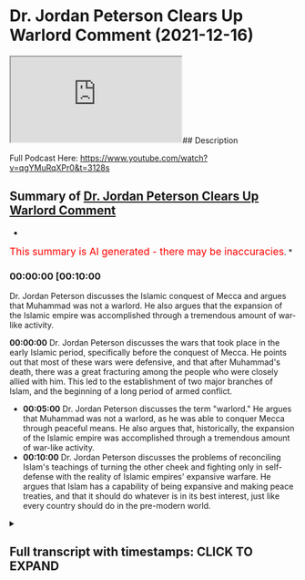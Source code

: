 # Dr. Jordan Peterson Clears Up Warlord Comment (2021-12-16)

<iframe loading='lazy' allow='autoplay' src='https://www.youtube.com/embed/v0qZCupZ2SU'></iframe>## Description

Full Podcast Here: <https://www.youtube.com/watch?v=qgYMuRqXPr0&t=3128s>

## Summary of [Dr. Jordan Peterson Clears Up Warlord Comment](https://www.youtube.com/watch?v=v0qZCupZ2SU)

*

<span style="color:red; font-size:125%">This summary is AI generated - there may be inaccuracies</span>. [](/)*

### <a onclick="modifyYTiframeseektime('600')">00:00:00 [00:10:00</a>

 Dr. Jordan Peterson discusses the Islamic conquest of Mecca and argues that Muhammad was not a warlord. He also argues that the expansion of the Islamic empire was accomplished through a tremendous amount of war-like activity.

**<a onclick="modifyYTiframeseektime('0')">00:00:00</a>** Dr. Jordan Peterson discusses the wars that took place in the early Islamic period, specifically before the conquest of Mecca. He points out that most of these wars were defensive, and that after Muhammad's death, there was a great fracturing among the people who were closely allied with him. This led to the establishment of two major branches of Islam, and the beginning of a long period of armed conflict.

* **<a onclick="modifyYTiframeseektime('300')">00:05:00</a>**  Dr. Jordan Peterson discusses the term "warlord." He argues that Muhammad was not a warlord, as he was able to conquer Mecca through peaceful means. He also argues that, historically, the expansion of the Islamic empire was accomplished through a tremendous amount of war-like activity.
* **<a onclick="modifyYTiframeseektime('600')">00:10:00</a>** Dr. Jordan Peterson discusses the problems of reconciling Islam's teachings of turning the other cheek and fighting only in self-defense with the reality of Islamic empires' expansive warfare. He argues that Islam has a capability of being expansive and making peace treaties, and that it should do whatever is in its best interest, just like every country should do in the pre-modern world.

<details><summary><h2>Full transcript with timestamps: CLICK TO EXPAND</h2></summary>

<a onclick="modifyYTiframeseektime('0)')">0:00:00 uh there was a time of persecution and</a>
<a onclick="modifyYTiframeseektime('2)')">0:00:02 then after that</a>
<a onclick="modifyYTiframeseektime('3)')">0:00:03 um</a>
<a onclick="modifyYTiframeseektime('4)')">0:00:04 he went he went to different places he</a>
<a onclick="modifyYTiframeseektime('6)')">0:00:06 went to tariff</a>
<a onclick="modifyYTiframeseektime('7)')">0:00:07 which is a place outside of mecca he</a>
<a onclick="modifyYTiframeseektime('9)')">0:00:09 went to el salvador two clans two tribes</a>
<a onclick="modifyYTiframeseektime('13)')">0:00:13 and what it was is that he was he was</a>
<a onclick="modifyYTiframeseektime('15)')">0:00:15 trying to get support for his project or</a>
<a onclick="modifyYTiframeseektime('18)')">0:00:18 the monotheistic project because he was</a>
<a onclick="modifyYTiframeseektime('20)')">0:00:20 being boycotted et cetera he eventually</a>
<a onclick="modifyYTiframeseektime('22)')">0:00:22 got it from us</a>
<a onclick="modifyYTiframeseektime('24)')">0:00:24 these two tribes because they actually</a>
<a onclick="modifyYTiframeseektime('25)')">0:00:25 believed in the religion of islam this</a>
<a onclick="modifyYTiframeseektime('27)')">0:00:27 is documented like without a shadow of a</a>
<a onclick="modifyYTiframeseektime('29)')">0:00:29 doubt this is what happened and then is</a>
<a onclick="modifyYTiframeseektime('31)')">0:00:31 this in the medina is this the medina</a>
<a onclick="modifyYTiframeseektime('33)')">0:00:33 period that you're speaking out so this</a>
<a onclick="modifyYTiframeseektime('34)')">0:00:34 is actually technically the meccan</a>
<a onclick="modifyYTiframeseektime('36)')">0:00:36 period</a>
<a onclick="modifyYTiframeseektime('37)')">0:00:37 okay still the meccan period yeah so</a>
<a onclick="modifyYTiframeseektime('39)')">0:00:39 right before medina literally was</a>
<a onclick="modifyYTiframeseektime('40)')">0:00:40 established because medina is the it was</a>
<a onclick="modifyYTiframeseektime('42)')">0:00:42 it was so called after the prophet</a>
<a onclick="modifyYTiframeseektime('44)')">0:00:44 because medina just literally means the</a>
<a onclick="modifyYTiframeseektime('46)')">0:00:46 city in arabic it was called the</a>
<a onclick="modifyYTiframeseektime('48)')">0:00:48 ethereum before and then they changed it</a>
<a onclick="modifyYTiframeseektime('49)')">0:00:49 into madina to nebi like the city of the</a>
<a onclick="modifyYTiframeseektime('51)')">0:00:51 prophet and so that's why it was kind of</a>
<a onclick="modifyYTiframeseektime('53)')">0:00:53 called medina after that</a>
<a onclick="modifyYTiframeseektime('55)')">0:00:55 in that time period so you've got 13</a>
<a onclick="modifyYTiframeseektime('57)')">0:00:57 years of medina</a>
<a onclick="modifyYTiframeseektime('58)')">0:00:58 the vast majority i'm not going to say</a>
<a onclick="modifyYTiframeseektime('60)')">0:01:00 all about the vast majority of wars that</a>
<a onclick="modifyYTiframeseektime('62)')">0:01:02 took place</a>
<a onclick="modifyYTiframeseektime('63)')">0:01:03 and in fact all of the wars that took</a>
<a onclick="modifyYTiframeseektime('64)')">0:01:04 place before the conquest of mecca were</a>
<a onclick="modifyYTiframeseektime('66)')">0:01:06 defensive so the pagan arabs went to</a>
<a onclick="modifyYTiframeseektime('69)')">0:01:09 medina and tried to siege it</a>
<a onclick="modifyYTiframeseektime('74)')">0:01:14 and all of these are names of wars in</a>
<a onclick="modifyYTiframeseektime('76)')">0:01:16 fact there was according to monschola</a>
<a onclick="modifyYTiframeseektime('78)')">0:01:18 there were 19 such wars</a>
<a onclick="modifyYTiframeseektime('80)')">0:01:20 in 10 years so that's almost an average</a>
<a onclick="modifyYTiframeseektime('83)')">0:01:23 of two wars every year and for me i see</a>
<a onclick="modifyYTiframeseektime('86)')">0:01:26 that actually as an evidence for prophet</a>
<a onclick="modifyYTiframeseektime('87)')">0:01:27 because the prophet was actually</a>
<a onclick="modifyYTiframeseektime('88)')">0:01:28 fighting in these wars he wasn't just</a>
<a onclick="modifyYTiframeseektime('90)')">0:01:30 you know throwing people around telling</a>
<a onclick="modifyYTiframeseektime('91)')">0:01:31 him to fight for him he was fighting in</a>
<a onclick="modifyYTiframeseektime('93)')">0:01:33 them and there were defensive wars</a>
<a onclick="modifyYTiframeseektime('95)')">0:01:35 um</a>
<a onclick="modifyYTiframeseektime('96)')">0:01:36 so in that time period what happened was</a>
<a onclick="modifyYTiframeseektime('98)')">0:01:38 i'll give you one okay so okay so let me</a>
<a onclick="modifyYTiframeseektime('100)')">0:01:40 let me interject something there because</a>
<a onclick="modifyYTiframeseektime('102)')">0:01:42 that's</a>
<a onclick="modifyYTiframeseektime('103)')">0:01:43 that's that's very that's a very hard</a>
<a onclick="modifyYTiframeseektime('104)')">0:01:44 thing for me to</a>
<a onclick="modifyYTiframeseektime('106)')">0:01:46 to get straight in my mind yes now</a>
<a onclick="modifyYTiframeseektime('109)')">0:01:49 um</a>
<a onclick="modifyYTiframeseektime('110)')">0:01:50 i would say that and the division in</a>
<a onclick="modifyYTiframeseektime('113)')">0:01:53 islam that occurred almost immediately</a>
<a onclick="modifyYTiframeseektime('115)')">0:01:55 upon muhammad's death and which has not</a>
<a onclick="modifyYTiframeseektime('118)')">0:01:58 been rectified to this day quite the</a>
<a onclick="modifyYTiframeseektime('120)')">0:02:00 contrary that's also you know that's a</a>
<a onclick="modifyYTiframeseektime('122)')">0:02:02 problem for everyone it's a problem for</a>
<a onclick="modifyYTiframeseektime('124)')">0:02:04 muslims it's a problem for christians</a>
<a onclick="modifyYTiframeseektime('125)')">0:02:05 it's a problem for everyone and it's a</a>
<a onclick="modifyYTiframeseektime('127)')">0:02:07 problem that could really get out of</a>
<a onclick="modifyYTiframeseektime('128)')">0:02:08 hand now it's not like i don't know that</a>
<a onclick="modifyYTiframeseektime('130)')">0:02:10 the protestants and the catholics were</a>
<a onclick="modifyYTiframeseektime('131)')">0:02:11 at each other's throats for you know</a>
<a onclick="modifyYTiframeseektime('133)')">0:02:13 hundreds of years so</a>
<a onclick="modifyYTiframeseektime('134)')">0:02:14 but that's that's not the issue at the</a>
<a onclick="modifyYTiframeseektime('137)')">0:02:17 moment so</a>
<a onclick="modifyYTiframeseektime('139)')">0:02:19 now in in islam there's a tremendous</a>
<a onclick="modifyYTiframeseektime('141)')">0:02:21 emphasis on christ's doctrines as well</a>
<a onclick="modifyYTiframeseektime('144)')">0:02:24 and there isn't any evidence that christ</a>
<a onclick="modifyYTiframeseektime('146)')">0:02:26 himself took part in let's say wars</a>
<a onclick="modifyYTiframeseektime('150)')">0:02:30 okay so</a>
<a onclick="modifyYTiframeseektime('151)')">0:02:31 it's hard</a>
<a onclick="modifyYTiframeseektime('152)')">0:02:32 and i mean</a>
<a onclick="modifyYTiframeseektime('153)')">0:02:33 what do you mean okay well if you if you</a>
<a onclick="modifyYTiframeseektime('155)')">0:02:35 analyze christ as an archetype</a>
<a onclick="modifyYTiframeseektime('157)')">0:02:37 when he comes back in his second coming</a>
<a onclick="modifyYTiframeseektime('159)')">0:02:39 he is going to dominate the world</a>
<a onclick="modifyYTiframeseektime('162)')">0:02:42 and one can say well that's not the</a>
<a onclick="modifyYTiframeseektime('163)')">0:02:43 historical christ but when we're when</a>
<a onclick="modifyYTiframeseektime('165)')">0:02:45 we're looking at him in the way</a>
<a onclick="modifyYTiframeseektime('167)')">0:02:47 look that's a reasonable that's a</a>
<a onclick="modifyYTiframeseektime('168)')">0:02:48 reasonable objective</a>
<a onclick="modifyYTiframeseektime('170)')">0:02:50 and i understand that a judge a judge</a>
<a onclick="modifyYTiframeseektime('172)')">0:02:52 has a judge has that that martial</a>
<a onclick="modifyYTiframeseektime('175)')">0:02:55 element and i don't think it's</a>
<a onclick="modifyYTiframeseektime('176)')">0:02:56 reasonable to use the archetypal</a>
<a onclick="modifyYTiframeseektime('178)')">0:02:58 representation as an argument against</a>
<a onclick="modifyYTiframeseektime('180)')">0:03:00 the historical reality and look i'm not</a>
<a onclick="modifyYTiframeseektime('182)')">0:03:02 saying to you that i know that what</a>
<a onclick="modifyYTiframeseektime('185)')">0:03:05 muhammad did was wrong that isn't what</a>
<a onclick="modifyYTiframeseektime('187)')">0:03:07 i'm saying i'm saying that i don't</a>
<a onclick="modifyYTiframeseektime('190)')">0:03:10 understand</a>
<a onclick="modifyYTiframeseektime('191)')">0:03:11 how</a>
<a onclick="modifyYTiframeseektime('192)')">0:03:12 participation in those defense of wars</a>
<a onclick="modifyYTiframeseektime('195)')">0:03:15 let's say but then that was also</a>
<a onclick="modifyYTiframeseektime('196)')">0:03:16 followed by a tremendous explosion of</a>
<a onclick="modifyYTiframeseektime('198)')">0:03:18 islamic expansion right the biggest</a>
<a onclick="modifyYTiframeseektime('200)')">0:03:20 empire the world had ever seen in a very</a>
<a onclick="modifyYTiframeseektime('202)')">0:03:22 short period of time</a>
<a onclick="modifyYTiframeseektime('203)')">0:03:23 right at right at europe's doors</a>
<a onclick="modifyYTiframeseektime('206)')">0:03:26 and so</a>
<a onclick="modifyYTiframeseektime('207)')">0:03:27 and that was also followed by the</a>
<a onclick="modifyYTiframeseektime('209)')">0:03:29 severance of the islamic faith into two</a>
<a onclick="modifyYTiframeseektime('211)')">0:03:31 major categories and and interned</a>
<a onclick="modifyYTiframeseektime('213)')">0:03:33 conflict there and so there's that that</a>
<a onclick="modifyYTiframeseektime('215)')">0:03:35 stream of of</a>
<a onclick="modifyYTiframeseektime('217)')">0:03:37 of armed conflict activity i i think</a>
<a onclick="modifyYTiframeseektime('221)')">0:03:41 that you're</a>
<a onclick="modifyYTiframeseektime('222)')">0:03:42 with respect i i don't think you're</a>
<a onclick="modifyYTiframeseektime('223)')">0:03:43 getting the history fully right here</a>
<a onclick="modifyYTiframeseektime('225)')">0:03:45 because well</a>
<a onclick="modifyYTiframeseektime('226)')">0:03:46 go yep that's fine cool yeah the the the</a>
<a onclick="modifyYTiframeseektime('229)')">0:03:49 the war in germany that the wars between</a>
<a onclick="modifyYTiframeseektime('231)')">0:03:51 shia and sunnah or what would then be</a>
<a onclick="modifyYTiframeseektime('234)')">0:03:54 it's not really between sunnah because</a>
<a onclick="modifyYTiframeseektime('235)')">0:03:55 quite frankly shiism had not been</a>
<a onclick="modifyYTiframeseektime('237)')">0:03:57 established does it but the the the wars</a>
<a onclick="modifyYTiframeseektime('239)')">0:03:59 of the companions how many people died</a>
<a onclick="modifyYTiframeseektime('241)')">0:04:01 in those wars</a>
<a onclick="modifyYTiframeseektime('243)')">0:04:03 do we have any numbers</a>
<a onclick="modifyYTiframeseektime('244)')">0:04:04 for maximum we can say but it's but</a>
<a onclick="modifyYTiframeseektime('247)')">0:04:07 fair look fair enough man and it's not</a>
<a onclick="modifyYTiframeseektime('249)')">0:04:09 like it's not chris it's not like</a>
<a onclick="modifyYTiframeseektime('250)')">0:04:10 christianity hasn't been rife with</a>
<a onclick="modifyYTiframeseektime('252)')">0:04:12 internecine conflict yes</a>
<a onclick="modifyYTiframeseektime('255)')">0:04:15 but but the fact is is that it was</a>
<a onclick="modifyYTiframeseektime('257)')">0:04:17 almost immediately after muhammad's</a>
<a onclick="modifyYTiframeseektime('259)')">0:04:19 death that this fracturing took place</a>
<a onclick="modifyYTiframeseektime('260)')">0:04:20 among the people that were closely</a>
<a onclick="modifyYTiframeseektime('262)')">0:04:22 allied with him and it was a bloody</a>
<a onclick="modifyYTiframeseektime('263)')">0:04:23 fracturing and it isn't obvious that</a>
<a onclick="modifyYTiframeseektime('265)')">0:04:25 it's been wrapped</a>
<a onclick="modifyYTiframeseektime('267)')">0:04:27 how bloody was it well how bloody does</a>
<a onclick="modifyYTiframeseektime('269)')">0:04:29 it have to be you know it doesn't take</a>
<a onclick="modifyYTiframeseektime('270)')">0:04:30 much</a>
<a onclick="modifyYTiframeseektime('271)')">0:04:31 okay</a>
<a onclick="modifyYTiframeseektime('272)')">0:04:32 well let's be honest let's be fair yeah</a>
<a onclick="modifyYTiframeseektime('274)')">0:04:34 yeah</a>
<a onclick="modifyYTiframeseektime('275)')">0:04:35 let's be fair right with with with with</a>
<a onclick="modifyYTiframeseektime('277)')">0:04:37 the wars that took place 30 to 40 years</a>
<a onclick="modifyYTiframeseektime('279)')">0:04:39 and it wasn't immediately after because</a>
<a onclick="modifyYTiframeseektime('280)')">0:04:40 you said that in the video the day he</a>
<a onclick="modifyYTiframeseektime('282)')">0:04:42 died that's wrong he didn't happen the</a>
<a onclick="modifyYTiframeseektime('284)')">0:04:44 day he died it happened 30 to four years</a>
<a onclick="modifyYTiframeseektime('285)')">0:04:45 after</a>
<a onclick="modifyYTiframeseektime('286)')">0:04:46 it happened 30 to 40 years after and how</a>
<a onclick="modifyYTiframeseektime('288)')">0:04:48 long how how many people how many</a>
<a onclick="modifyYTiframeseektime('290)')">0:04:50 members of muhammad's immediate family</a>
<a onclick="modifyYTiframeseektime('292)')">0:04:52 survived during that 30 years</a>
<a onclick="modifyYTiframeseektime('295)')">0:04:55 my understanding was that most of his</a>
<a onclick="modifyYTiframeseektime('296)')">0:04:56 immediate family died in armed conflict</a>
<a onclick="modifyYTiframeseektime('299)')">0:04:59 relatively immediate family died in his</a>
<a onclick="modifyYTiframeseektime('300)')">0:05:00 own lifetime</a>
<a onclick="modifyYTiframeseektime('302)')">0:05:02 yes well i'm not speaking of them but</a>
<a onclick="modifyYTiframeseektime('304)')">0:05:04 i'm speaking of what happened after he</a>
<a onclick="modifyYTiframeseektime('305)')">0:05:05 died that's right because yeah okay look</a>
<a onclick="modifyYTiframeseektime('308)')">0:05:08 first first fact</a>
<a onclick="modifyYTiframeseektime('310)')">0:05:10 muhammad</a>
<a onclick="modifyYTiframeseektime('311)')">0:05:11 uh salah sallam we say salah meaning</a>
<a onclick="modifyYTiframeseektime('313)')">0:05:13 peace and blessings upon him</a>
<a onclick="modifyYTiframeseektime('316)')">0:05:16 all of his children died in his life</a>
<a onclick="modifyYTiframeseektime('319)')">0:05:19 okay except for one</a>
<a onclick="modifyYTiframeseektime('321)')">0:05:21 so most of the members of his immediate</a>
<a onclick="modifyYTiframeseektime('323)')">0:05:23 family and his wife died khadija died</a>
<a onclick="modifyYTiframeseektime('325)')">0:05:25 his uncle abu talib died his other uncle</a>
<a onclick="modifyYTiframeseektime('327)')">0:05:27 hamza died they all died within his</a>
<a onclick="modifyYTiframeseektime('330)')">0:05:30 lifetime either due to illness or due to</a>
<a onclick="modifyYTiframeseektime('333)')">0:05:33 some other some other cause war for</a>
<a onclick="modifyYTiframeseektime('335)')">0:05:35 example like one of the defensive was</a>
<a onclick="modifyYTiframeseektime('337)')">0:05:37 hamza died</a>
<a onclick="modifyYTiframeseektime('338)')">0:05:38 and by the way muhammad forgave his</a>
<a onclick="modifyYTiframeseektime('340)')">0:05:40 killer and that's something which which</a>
<a onclick="modifyYTiframeseektime('341)')">0:05:41 goes against the warlord thesis because</a>
<a onclick="modifyYTiframeseektime('344)')">0:05:44 when he then conquered mecca</a>
<a onclick="modifyYTiframeseektime('346)')">0:05:46 when he conquered mecca he was actually</a>
<a onclick="modifyYTiframeseektime('348)')">0:05:48 no fighting i'm not sure if you know</a>
<a onclick="modifyYTiframeseektime('349)')">0:05:49 this it's called fat</a>
<a onclick="modifyYTiframeseektime('351)')">0:05:51 when he went into and conquered mecca he</a>
<a onclick="modifyYTiframeseektime('353)')">0:05:53 didn't fight anybody</a>
<a onclick="modifyYTiframeseektime('355)')">0:05:55 it was no fighting there were a few</a>
<a onclick="modifyYTiframeseektime('356)')">0:05:56 people that that were exempted but he</a>
<a onclick="modifyYTiframeseektime('359)')">0:05:59 actually quoted what joseph quoted to</a>
<a onclick="modifyYTiframeseektime('361)')">0:06:01 his brothers in the quran in the quran</a>
<a onclick="modifyYTiframeseektime('364)')">0:06:04 which is letter 3 by alaikum that no</a>
<a onclick="modifyYTiframeseektime('366)')">0:06:06 blame is on you today and so and this by</a>
<a onclick="modifyYTiframeseektime('369)')">0:06:09 the way is a bedrock example of</a>
<a onclick="modifyYTiframeseektime('371)')">0:06:11 forgiveness in islam because these were</a>
<a onclick="modifyYTiframeseektime('373)')">0:06:13 people that were persecuting him for 13</a>
<a onclick="modifyYTiframeseektime('375)')">0:06:15 years these are people that were that</a>
<a onclick="modifyYTiframeseektime('377)')">0:06:17 killed his uncle like i said there's one</a>
<a onclick="modifyYTiframeseektime('378)')">0:06:18 person called washi</a>
<a onclick="modifyYTiframeseektime('380)')">0:06:20 who um who literally killed his uncle</a>
<a onclick="modifyYTiframeseektime('383)')">0:06:23 and uh and mutilated his body and he</a>
<a onclick="modifyYTiframeseektime('386)')">0:06:26 said</a>
<a onclick="modifyYTiframeseektime('387)')">0:06:27 to ashi i forgive you but i can't i</a>
<a onclick="modifyYTiframeseektime('389)')">0:06:29 can't see your face because of how</a>
<a onclick="modifyYTiframeseektime('391)')">0:06:31 how</a>
<a onclick="modifyYTiframeseektime('392)')">0:06:32 he said</a>
<a onclick="modifyYTiframeseektime('397)')">0:06:37 he said can you keep your face away from</a>
<a onclick="modifyYTiframeseektime('398)')">0:06:38 me because i can't psychologically i</a>
<a onclick="modifyYTiframeseektime('400)')">0:06:40 can't bring my faith but i do forgive</a>
<a onclick="modifyYTiframeseektime('401)')">0:06:41 you he said so he forgave people that</a>
<a onclick="modifyYTiframeseektime('403)')">0:06:43 killed his own family members</a>
<a onclick="modifyYTiframeseektime('406)')">0:06:46 and this was after he he himself</a>
<a onclick="modifyYTiframeseektime('408)')">0:06:48 attempted a treaty with the pagans</a>
<a onclick="modifyYTiframeseektime('410)')">0:06:50 called hodebiya</a>
<a onclick="modifyYTiframeseektime('412)')">0:06:52 and so they broke the treaty and that's</a>
<a onclick="modifyYTiframeseektime('414)')">0:06:54 what initiated the conquest of mecca</a>
<a onclick="modifyYTiframeseektime('415)')">0:06:55 which was</a>
<a onclick="modifyYTiframeseektime('417)')">0:06:57 not a conquest that was</a>
<a onclick="modifyYTiframeseektime('418)')">0:06:58 fighting now if you compare this because</a>
<a onclick="modifyYTiframeseektime('420)')">0:07:00 i think the comparison if there's any</a>
<a onclick="modifyYTiframeseektime('422)')">0:07:02 comparison that can be or should be made</a>
<a onclick="modifyYTiframeseektime('424)')">0:07:04 it's the it's jesus's second coming with</a>
<a onclick="modifyYTiframeseektime('427)')">0:07:07 muhammad in the medinan period not in</a>
<a onclick="modifyYTiframeseektime('429)')">0:07:09 the meccan period in the meccan period</a>
<a onclick="modifyYTiframeseektime('431)')">0:07:11 both were being persecuted jesus in his</a>
<a onclick="modifyYTiframeseektime('433)')">0:07:13 life and muhammad in his in the meccan</a>
<a onclick="modifyYTiframeseektime('436)')">0:07:16 period but jesus when he comes back he</a>
<a onclick="modifyYTiframeseektime('438)')">0:07:18 will then get authority and he will be i</a>
<a onclick="modifyYTiframeseektime('440)')">0:07:20 uh he will be ruling with the iron</a>
<a onclick="modifyYTiframeseektime('442)')">0:07:22 scepter according to the bible he would</a>
<a onclick="modifyYTiframeseektime('444)')">0:07:24 be crushing his uh</a>
<a onclick="modifyYTiframeseektime('446)')">0:07:26 he will be crushing his enemies as it</a>
<a onclick="modifyYTiframeseektime('448)')">0:07:28 says in corinthians under his for</a>
<a onclick="modifyYTiframeseektime('450)')">0:07:30 humbling his enemies under his foot uh</a>
<a onclick="modifyYTiframeseektime('452)')">0:07:32 and killing and violent violent stuff so</a>
<a onclick="modifyYTiframeseektime('454)')">0:07:34 in fact</a>
<a onclick="modifyYTiframeseektime('456)')">0:07:36 i will actually argue today that the new</a>
<a onclick="modifyYTiframeseektime('458)')">0:07:38 testament representation of jesus christ</a>
<a onclick="modifyYTiframeseektime('461)')">0:07:41 in his second coming is way more violent</a>
<a onclick="modifyYTiframeseektime('464)')">0:07:44 than muhammad's</a>
<a onclick="modifyYTiframeseektime('465)')">0:07:45 conquests in the medina okay well look</a>
<a onclick="modifyYTiframeseektime('468)')">0:07:48 like i said i wasn't i wasn't trying to</a>
<a onclick="modifyYTiframeseektime('470)')">0:07:50 make the case i wasn't trying to make</a>
<a onclick="modifyYTiframeseektime('472)')">0:07:52 the case that</a>
<a onclick="modifyYTiframeseektime('474)')">0:07:54 what happened in mecca or medina was</a>
<a onclick="modifyYTiframeseektime('476)')">0:07:56 wrong like so let me explain that a</a>
<a onclick="modifyYTiframeseektime('478)')">0:07:58 little bit</a>
<a onclick="modifyYTiframeseektime('480)')">0:08:00 so</a>
<a onclick="modifyYTiframeseektime('481)')">0:08:01 christian europe fought a defensive war</a>
<a onclick="modifyYTiframeseektime('483)')">0:08:03 against the nazis</a>
<a onclick="modifyYTiframeseektime('485)')">0:08:05 it isn't obvious that that was wrong i</a>
<a onclick="modifyYTiframeseektime('487)')">0:08:07 don't think that was i wouldn't say</a>
<a onclick="modifyYTiframeseektime('488)')">0:08:08 that's defensive</a>
<a onclick="modifyYTiframeseektime('490)')">0:08:10 well okay fine but but i understand the</a>
<a onclick="modifyYTiframeseektime('492)')">0:08:12 concept of defense of war</a>
<a onclick="modifyYTiframeseektime('496)')">0:08:16 america</a>
<a onclick="modifyYTiframeseektime('497)')">0:08:17 america when america got involved in</a>
<a onclick="modifyYTiframeseektime('498)')">0:08:18 world war ii</a>
<a onclick="modifyYTiframeseektime('500)')">0:08:20 it was not under immediate threat by</a>
<a onclick="modifyYTiframeseektime('501)')">0:08:21 germany and they colonized it and here's</a>
<a onclick="modifyYTiframeseektime('504)')">0:08:24 the thing caught it it overtook western</a>
<a onclick="modifyYTiframeseektime('507)')">0:08:27 germany you see and well</a>
<a onclick="modifyYTiframeseektime('509)')">0:08:29 here's the thing the term warlord that</a>
<a onclick="modifyYTiframeseektime('511)')">0:08:31 you use with the prophet you've never</a>
<a onclick="modifyYTiframeseektime('512)')">0:08:32 used with harry truman you've never used</a>
<a onclick="modifyYTiframeseektime('515)')">0:08:35 with uh</a>
<a onclick="modifyYTiframeseektime('516)')">0:08:36 with uh roosevelt you've never used with</a>
<a onclick="modifyYTiframeseektime('518)')">0:08:38 winston churchill all of which conquered</a>
<a onclick="modifyYTiframeseektime('520)')">0:08:40 countries literally in wars because i</a>
<a onclick="modifyYTiframeseektime('523)')">0:08:43 feel like there is there is a bias there</a>
<a onclick="modifyYTiframeseektime('525)')">0:08:45 and you actually never used it with</a>
<a onclick="modifyYTiframeseektime('527)')">0:08:47 anybody else aside from the prophet</a>
<a onclick="modifyYTiframeseektime('528)')">0:08:48 muhammad in your public output and i</a>
<a onclick="modifyYTiframeseektime('530)')">0:08:50 think that's unjustifiable i think that</a>
<a onclick="modifyYTiframeseektime('532)')">0:08:52 you have biblical prophets like moses</a>
<a onclick="modifyYTiframeseektime('534)')">0:08:54 you have biblical prophets</a>
<a onclick="modifyYTiframeseektime('536)')">0:08:56 like um joshua you have you have the</a>
<a onclick="modifyYTiframeseektime('539)')">0:08:59 jesus in his second coming all of which</a>
<a onclick="modifyYTiframeseektime('541)')">0:09:01 were warrior prophets</a>
<a onclick="modifyYTiframeseektime('543)')">0:09:03 and and and and you've only used the</a>
<a onclick="modifyYTiframeseektime('546)')">0:09:06 term uh</a>
<a onclick="modifyYTiframeseektime('547)')">0:09:07 warlord with the prophet muhammad i</a>
<a onclick="modifyYTiframeseektime('548)')">0:09:08 think that is unjustifiable i think if</a>
<a onclick="modifyYTiframeseektime('551)')">0:09:11 what is it that caught</a>
<a onclick="modifyYTiframeseektime('552)')">0:09:12 what makes someone a warlord in you</a>
<a onclick="modifyYTiframeseektime('555)')">0:09:15 then if if it's conquering lands then</a>
<a onclick="modifyYTiframeseektime('557)')">0:09:17 harry truman is a warlord then uh</a>
<a onclick="modifyYTiframeseektime('560)')">0:09:20 you know and so on and so forth in fact</a>
<a onclick="modifyYTiframeseektime('563)')">0:09:23 i guess that's a real that's a real</a>
<a onclick="modifyYTiframeseektime('564)')">0:09:24 tough question isn't it what makes a</a>
<a onclick="modifyYTiframeseektime('566)')">0:09:26 warlord and what makes it just war it's</a>
<a onclick="modifyYTiframeseektime('568)')">0:09:28 not like any of us have the precise</a>
<a onclick="modifyYTiframeseektime('570)')">0:09:30 answers to that i think that's what</a>
<a onclick="modifyYTiframeseektime('571)')">0:09:31 partly what we're trying to hash out the</a>
<a onclick="modifyYTiframeseektime('572)')">0:09:32 definitions of the word warlords the</a>
<a onclick="modifyYTiframeseektime('574)')">0:09:34 definition of the word woodward</a>
<a onclick="modifyYTiframeseektime('575)')">0:09:35 according to collins is that someone who</a>
<a onclick="modifyYTiframeseektime('577)')">0:09:37 acquires force by aggressivity and</a>
<a onclick="modifyYTiframeseektime('579)')">0:09:39 violence</a>
<a onclick="modifyYTiframeseektime('582)')">0:09:42 and you push back on me so i'll push</a>
<a onclick="modifyYTiframeseektime('583)')">0:09:43 back on you to some degree okay well</a>
<a onclick="modifyYTiframeseektime('586)')">0:09:46 it's certainly the case that the</a>
<a onclick="modifyYTiframeseektime('587)')">0:09:47 expansion of the islamic empire was</a>
<a onclick="modifyYTiframeseektime('590)')">0:09:50 accomplished by a tremendous amount of</a>
<a onclick="modifyYTiframeseektime('592)')">0:09:52 war-like activity and that wasn't</a>
<a onclick="modifyYTiframeseektime('593)')">0:09:53 defensive</a>
<a onclick="modifyYTiframeseektime('595)')">0:09:55 now look i understand that monotheism is</a>
<a onclick="modifyYTiframeseektime('597)')">0:09:57 a difficult state to attain</a>
<a onclick="modifyYTiframeseektime('600)')">0:10:00 and that monotheistic societies have</a>
<a onclick="modifyYTiframeseektime('602)')">0:10:02 emerged in the midst of conflict</a>
<a onclick="modifyYTiframeseektime('603)')">0:10:03 throughout human society i understand</a>
<a onclick="modifyYTiframeseektime('605)')">0:10:05 that and i'm not even saying that</a>
<a onclick="modifyYTiframeseektime('606)')">0:10:06 there's something exceptional in that</a>
<a onclick="modifyYTiframeseektime('608)')">0:10:08 regard about islam although the rate at</a>
<a onclick="modifyYTiframeseektime('610)')">0:10:10 which it happened was quite remarkable</a>
<a onclick="modifyYTiframeseektime('612)')">0:10:12 but it still it presents us with a</a>
<a onclick="modifyYTiframeseektime('614)')">0:10:14 problem doesn't it</a>
<a onclick="modifyYTiframeseektime('615)')">0:10:15 i mean everyone it presents everyone</a>
<a onclick="modifyYTiframeseektime('617)')">0:10:17 with a problem</a>
<a onclick="modifyYTiframeseektime('618)')">0:10:18 and the problem is well for example the</a>
<a onclick="modifyYTiframeseektime('620)')">0:10:20 problem is reconciling the idea of</a>
<a onclick="modifyYTiframeseektime('622)')">0:10:22 turning the other cheek with the idea of</a>
<a onclick="modifyYTiframeseektime('624)')">0:10:24 a just war a defensive war or an expanse</a>
<a onclick="modifyYTiframeseektime('626)')">0:10:26 of war for that matter and of course</a>
<a onclick="modifyYTiframeseektime('628)')">0:10:28 that issue is relevant to islam because</a>
<a onclick="modifyYTiframeseektime('630)')">0:10:30 islam exploded outward and produced the</a>
<a onclick="modifyYTiframeseektime('633)')">0:10:33 biggest empire the world had ever seen</a>
<a onclick="modifyYTiframeseektime('634)')">0:10:34 in in the in the space of a few short</a>
<a onclick="modifyYTiframeseektime('636)')">0:10:36 centuries</a>
<a onclick="modifyYTiframeseektime('639)')">0:10:39 so then well so then you ask well what's</a>
<a onclick="modifyYTiframeseektime('642)')">0:10:42 the spirit what is the spirit that</a>
<a onclick="modifyYTiframeseektime('644)')">0:10:44 animated that and is that attributable</a>
<a onclick="modifyYTiframeseektime('646)')">0:10:46 to the islamic doctrines themselves</a>
<a onclick="modifyYTiframeseektime('649)')">0:10:49 i don't know the answer to that now let</a>
<a onclick="modifyYTiframeseektime('651)')">0:10:51 me tell you the answer to that okay</a>
<a onclick="modifyYTiframeseektime('653)')">0:10:53 and this is what i want to tell you</a>
<a onclick="modifyYTiframeseektime('654)')">0:10:54 conclusively and this will help build</a>
<a onclick="modifyYTiframeseektime('656)')">0:10:56 bridges honestly because we can maintain</a>
<a onclick="modifyYTiframeseektime('658)')">0:10:58 the warlord thesis we can maintain the</a>
<a onclick="modifyYTiframeseektime('659)')">0:10:59 expansionist thesis but here's what i'll</a>
<a onclick="modifyYTiframeseektime('661)')">0:11:01 tell you</a>
<a onclick="modifyYTiframeseektime('662)')">0:11:02 islam has a has a capability to be</a>
<a onclick="modifyYTiframeseektime('665)')">0:11:05 expansive</a>
<a onclick="modifyYTiframeseektime('667)')">0:11:07 and it also has a capability of making</a>
<a onclick="modifyYTiframeseektime('669)')">0:11:09 peace treaties</a>
<a onclick="modifyYTiframeseektime('670)')">0:11:10 and it does and it should do whatever is</a>
<a onclick="modifyYTiframeseektime('672)')">0:11:12 in his best interest just like every</a>
<a onclick="modifyYTiframeseektime('674)')">0:11:14 country should do ever in his best</a>
<a onclick="modifyYTiframeseektime('676)')">0:11:16 interest in the pre-modern world we did</a>
<a onclick="modifyYTiframeseektime('679)')">0:11:19 not i think this is highly anachronistic</a>
<a onclick="modifyYTiframeseektime('681)')">0:11:21 in the pre-modern world there was no</a>
<a onclick="modifyYTiframeseektime('683)')">0:11:23 such thing as un it was a realist</a>
<a onclick="modifyYTiframeseektime('685)')">0:11:25 international relations framework</a>
<a onclick="modifyYTiframeseektime('687)')">0:11:27 whereby everybody was fighting everyone</a>
<a onclick="modifyYTiframeseektime('690)')">0:11:30 the roman empire didn't care</a>
<a onclick="modifyYTiframeseektime('692)')">0:11:32 about what it didn't care about you</a>
<a onclick="modifyYTiframeseektime('694)')">0:11:34 quite frankly it was expanding itself</a>
<a onclick="modifyYTiframeseektime('696)')">0:11:36 the persian empire was expanding itself</a>
<a onclick="modifyYTiframeseektime('698)')">0:11:38 and the and the arabian peninsula was in</a>
<a onclick="modifyYTiframeseektime('700)')">0:11:40 between both and so it could have either</a>
<a onclick="modifyYTiframeseektime('702)')">0:11:42 been swallowed by those two other</a>
<a onclick="modifyYTiframeseektime('704)')">0:11:44 empires or it could decide to in fact we</a>
<a onclick="modifyYTiframeseektime('706)')">0:11:46 will impose our government on them</a>
<a onclick="modifyYTiframeseektime('708)')">0:11:48 before they impose it on us and it</a>
<a onclick="modifyYTiframeseektime('710)')">0:11:50 decided the former rather than the</a>
<a onclick="modifyYTiframeseektime('712)')">0:11:52 latter it decided to expand and in fact</a>
<a onclick="modifyYTiframeseektime('714)')">0:11:54 the prophet in his weakest of times he</a>
<a onclick="modifyYTiframeseektime('716)')">0:11:56 predicted that that would happen</a>
<a onclick="modifyYTiframeseektime('718)')">0:11:58 you know there was one more in</a>
<a onclick="modifyYTiframeseektime('719)')">0:11:59 particular where they were they were</a>
<a onclick="modifyYTiframeseektime('721)')">0:12:01 starving and it's called khandak and he</a>
<a onclick="modifyYTiframeseektime('723)')">0:12:03 hit iraq and he said</a>
<a onclick="modifyYTiframeseektime('727)')">0:12:07 the roman empire has been conquered he</a>
<a onclick="modifyYTiframeseektime('729)')">0:12:09 hit another iraq again he said forte had</a>
<a onclick="modifyYTiframeseektime('731)')">0:12:11 fairest that the persian empire has been</a>
<a onclick="modifyYTiframeseektime('733)')">0:12:13 conquered and then he knocked the rock</a>
<a onclick="modifyYTiframeseektime('734)')">0:12:14 again he said he said this in his</a>
<a onclick="modifyYTiframeseektime('736)')">0:12:16 weakest moment he said that the yemen</a>
<a onclick="modifyYTiframeseektime('738)')">0:12:18 has been conquered i see that the</a>
<a onclick="modifyYTiframeseektime('740)')">0:12:20 expansion of the islamic empire is a</a>
<a onclick="modifyYTiframeseektime('742)')">0:12:22 proof of islam and you know it's not</a>
<a onclick="modifyYTiframeseektime('743)')">0:12:23 just me even historians say this how</a>
<a onclick="modifyYTiframeseektime('745)')">0:12:25 barnaby rogerson he said the fact that</a>
<a onclick="modifyYTiframeseektime('747)')">0:12:27 islam spread</a>
<a onclick="modifyYTiframeseektime('749)')">0:12:29 to the roman empire and the persian</a>
<a onclick="modifyYTiframeseektime('751)')">0:12:31 empire is equivalent to</a>
<a onclick="modifyYTiframeseektime('753)')">0:12:33 the the is equivalent to eskimos taking</a>
<a onclick="modifyYTiframeseektime('756)')">0:12:36 over russia and america i believe it's</a>
<a onclick="modifyYTiframeseektime('757)')">0:12:37 miraculous if anything that this</a>
<a onclick="modifyYTiframeseektime('759)')">0:12:39 happened i don't think it's</a>
<a onclick="modifyYTiframeseektime('760)')">0:12:40 unjustifiable i think actually during</a>
<a onclick="modifyYTiframeseektime('762)')">0:12:42 peace and to be then</a>
<a onclick="modifyYTiframeseektime('763)')">0:12:43 stop it why did it stop at europe's</a>
<a onclick="modifyYTiframeseektime('765)')">0:12:45 borders so to speak</a>
<a onclick="modifyYTiframeseektime('768)')">0:12:48 if it was the worst</a>
<a onclick="modifyYTiframeseektime('769)')">0:12:49 yeah</a>
<a onclick="modifyYTiframeseektime('770)')">0:12:50 because of uh</a>
<a onclick="modifyYTiframeseektime('771)')">0:12:51 it wasn't successful there it wasn't it</a>
<a onclick="modifyYTiframeseektime('774)')">0:12:54 it stopped where it it</a>
<a onclick="modifyYTiframeseektime('775)')">0:12:55 couldn't go further but the point is is</a>
<a onclick="modifyYTiframeseektime('778)')">0:12:58 that it's not like the christians at</a>
<a onclick="modifyYTiframeseektime('779)')">0:12:59 that time in</a>
<a onclick="modifyYTiframeseektime('780)')">0:13:00 rome cared i mean they did the same</a>
<a onclick="modifyYTiframeseektime('783)')">0:13:03 thing for years they were expanding</a>
<a onclick="modifyYTiframeseektime('784)')">0:13:04 themselves well that's why i said that's</a>
<a onclick="modifyYTiframeseektime('786)')">0:13:06 why i said i wasn't making a private</a>
<a onclick="modifyYTiframeseektime('787)')">0:13:07 fancy case that this was wrong i'm</a>
<a onclick="modifyYTiframeseektime('789)')">0:13:09 trying to understand it and so and you</a>
<a onclick="modifyYTiframeseektime('791)')">0:13:11 objected to my</a>
<a onclick="modifyYTiframeseektime('792)')">0:13:12 use of the term warlord and perhaps</a>
<a onclick="modifyYTiframeseektime('794)')">0:13:14 rightly so you know perhaps that was an</a>
<a onclick="modifyYTiframeseektime('796)')">0:13:16 injudicious comment i was rather shocked</a>
<a onclick="modifyYTiframeseektime('799)')">0:13:19 when i was reading islamic history when</a>
<a onclick="modifyYTiframeseektime('801)')">0:13:21 i</a>
<a onclick="modifyYTiframeseektime('802)')">0:13:22 encountered the degree of violence that</a>
<a onclick="modifyYTiframeseektime('805)')">0:13:25 surrounded these events and so you know</a>
<a onclick="modifyYTiframeseektime('806)')">0:13:26 maybe i was like i was appreciative you</a>
<a onclick="modifyYTiframeseektime('809)')">0:13:29 said that i think this that shows real</a>
<a onclick="modifyYTiframeseektime('810)')">0:13:30 sincerity in it and it's it's one step</a>
<a onclick="modifyYTiframeseektime('813)')">0:13:33 closer to creating real</a>
<a onclick="modifyYTiframeseektime('815)')">0:13:35 uh meaningful relationships between uh</a>
<a onclick="modifyYTiframeseektime('818)')">0:13:38 well i think and i think you're you know</a>
<a onclick="modifyYTiframeseektime('820)')">0:13:40 your defense that well the world was a</a>
<a onclick="modifyYTiframeseektime('822)')">0:13:42 battleground of empires and you know if</a>
<a onclick="modifyYTiframeseektime('824)')">0:13:44 it's if it's push out from our territory</a>
<a onclick="modifyYTiframeseektime('827)')">0:13:47 be encroached upon and dominated then it</a>
<a onclick="modifyYTiframeseektime('829)')">0:13:49 isn't obvious that being encroached upon</a>
<a onclick="modifyYTiframeseektime('831)')">0:13:51 and dominated is the right</a>
<a onclick="modifyYTiframeseektime('833)')">0:13:53 approach the correct approach the most</a>
<a onclick="modifyYTiframeseektime('835)')">0:13:55 moral approach let's say um especially</a>
<a onclick="modifyYTiframeseektime('838)')">0:13:58 because there'd be no shortage of</a>
<a onclick="modifyYTiframeseektime('839)')">0:13:59 bloodshed that would also accompany that</a>
<a onclick="modifyYTiframeseektime('841)')">0:14:01 so sometimes you're in a bad place and</a>
<a onclick="modifyYTiframeseektime('843)')">0:14:03 but you know it's not an easy thing for</a>
<a onclick="modifyYTiframeseektime('845)')">0:14:05 any of us to</a>
<a onclick="modifyYTiframeseektime('846)')">0:14:06 what would you say mediate between</a>
<a onclick="modifyYTiframeseektime('848)')">0:14:08 doctrines like turn the other cheek and</a>
<a onclick="modifyYTiframeseektime('850)')">0:14:10 love your enemy and also at the same</a>
<a onclick="modifyYTiframeseektime('852)')">0:14:12 time discuss the necessity of both</a>
<a onclick="modifyYTiframeseektime('854)')">0:14:14 defensive and sometimes expansive</a>
<a onclick="modifyYTiframeseektime('856)')">0:14:16 expansionist wars right we all have to</a>
<a onclick="modifyYTiframeseektime('858)')">0:14:18 contend with that and and</a>
<a onclick="modifyYTiframeseektime('861)')">0:14:21 and it's very difficult to contend with</a>
<a onclick="modifyYTiframeseektime('862)')">0:14:22 it the arguments are extremely</a>
<a onclick="modifyYTiframeseektime('864)')">0:14:24 complicated you're absolutely right and</a>
<a onclick="modifyYTiframeseektime('865)')">0:14:25 i</a>
</details>
